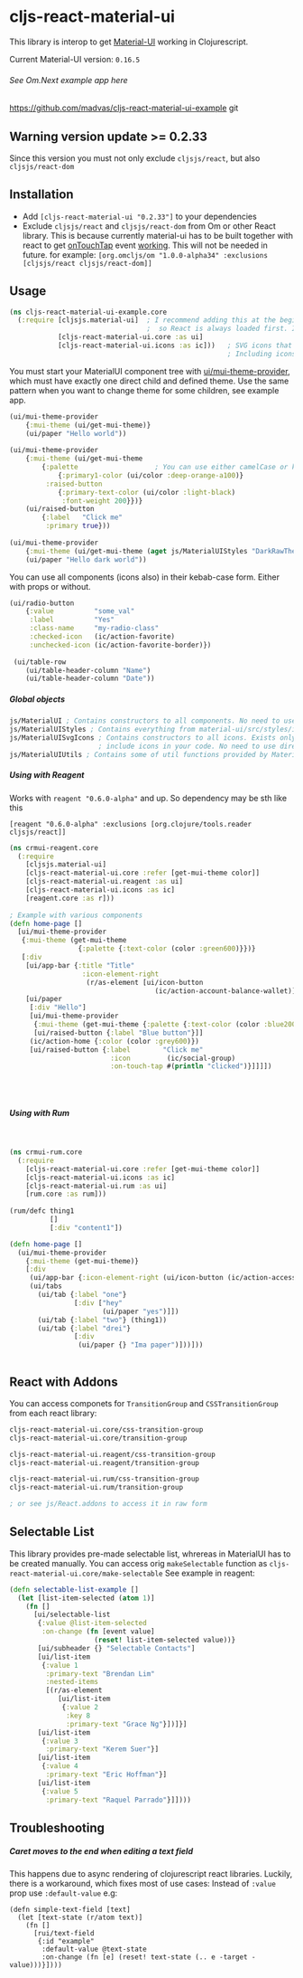 # cljs-react-material-ui

This library is interop to get [Material-UI](http://www.material-ui.com/#/) working in Clojurescript.

Current Material-UI version: `0.16.5`

###### See Om.Next example app here 
https://github.com/madvas/cljs-react-material-ui-example
git
## Warning version update >= 0.2.33
Since this version you must not only exclude `cljsjs/react`, but also `cljsjs/react-dom`  

## Installation
- Add `[cljs-react-material-ui "0.2.33"]` to your dependencies
- Exclude `cljsjs/react` and `cljsjs/react-dom` from Om or other React library.
This is because currently material-ui has to be built together with react to get [onTouchTap](http://www.material-ui.com/#/get-started/installation) event [working](http://stackoverflow.com/questions/29881439/react-tap-events-and-material-ui). This will not be needed in future.
for example: `[org.omcljs/om "1.0.0-alpha34" :exclusions [cljsjs/react cljsjs/react-dom]]`

## Usage

  ```clojure
  (ns cljs-react-material-ui-example.core
    (:require [cljsjs.material-ui]  ; I recommend adding this at the beginning of core file
                                    ;  so React is always loaded first. It's not always needed
              [cljs-react-material-ui.core :as ui]
              [cljs-react-material-ui.icons :as ic]))   ; SVG icons that comes with MaterialUI
                                                        ; Including icons is not required
  ```

You must start your MaterialUI component tree with [ui/mui-theme-provider](http://www.material-ui.com/v0.15.0-beta.2/#/customization/themes), which must have exactly one direct child and defined theme. Use the same pattern when you want to change theme for some children, see example app.
```clojure
(ui/mui-theme-provider
    {:mui-theme (ui/get-mui-theme)}
    (ui/paper "Hello world"))
    
(ui/mui-theme-provider 
    {:mui-theme (ui/get-mui-theme 
        {:palette                   ; You can use either camelCase or kebab-case
            {:primary1-color (ui/color :deep-orange-a100)} 
         :raised-button 
            {:primary-text-color (ui/color :light-black) 
             :font-weight 200}})}
    (ui/raised-button
        {:label   "Click me"
         :primary true}))
         
(ui/mui-theme-provider
    {:mui-theme (ui/get-mui-theme (aget js/MaterialUIStyles "DarkRawTheme"))}
    (ui/paper "Hello dark world"))
```

You can use all components (icons also) in their kebab-case form. Either with props or without.
```clojure
(ui/radio-button
    {:value          "some_val"
     :label          "Yes"
     :class-name     "my-radio-class"
     :checked-icon   (ic/action-favorite)
     :unchecked-icon (ic/action-favorite-border)})
     
 (ui/table-row
    (ui/table-header-column "Name")
    (ui/table-header-column "Date"))
```

##### Global objects
```clojure
js/MaterialUI ; Contains constructors to all components. No need to use directly.
js/MaterialUIStyles ; Contains everything from material-ui/src/styles/index.js
js/MaterialUISvgIcons ; Contains constructors to all icons. Exists only when you
                      ; include icons in your code. No need to use directly.
js/MaterialUIUtils ; Contains some of util functions provided by MaterialUI
```

##### Using with Reagent
Works with `reagent "0.6.0-alpha"` and up. So dependency may be sth like this

`[reagent "0.6.0-alpha" :exclusions [org.clojure/tools.reader cljsjs/react]]`
```clojure
(ns crmui-reagent.core
  (:require
    [cljsjs.material-ui]
    [cljs-react-material-ui.core :refer [get-mui-theme color]]
    [cljs-react-material-ui.reagent :as ui]
    [cljs-react-material-ui.icons :as ic]
    [reagent.core :as r]))
    
; Example with various components
(defn home-page []
  [ui/mui-theme-provider
   {:mui-theme (get-mui-theme
                 {:palette {:text-color (color :green600)}})}
   [:div
    [ui/app-bar {:title "Title"
                  :icon-element-right
                   (r/as-element [ui/icon-button
                                    (ic/action-account-balance-wallet)])}]
    [ui/paper
     [:div "Hello"]
     [ui/mui-theme-provider
      {:mui-theme (get-mui-theme {:palette {:text-color (color :blue200)}})}
      [ui/raised-button {:label "Blue button"}]]
     (ic/action-home {:color (color :grey600)})
     [ui/raised-button {:label        "Click me"
                         :icon         (ic/social-group)
                         :on-touch-tap #(println "clicked")}]]]])
    
```
&nbsp;
##### Using with Rum
&nbsp;
```clojure
(ns crmui-rum.core
  (:require
    [cljs-react-material-ui.core :refer [get-mui-theme color]]
    [cljs-react-material-ui.icons :as ic]
    [cljs-react-material-ui.rum :as ui]
    [rum.core :as rum]))
    
(rum/defc thing1
          []
          [:div "content1"])

(defn home-page []
  (ui/mui-theme-provider
    {:mui-theme (get-mui-theme)}
    [:div
     (ui/app-bar {:icon-element-right (ui/icon-button (ic/action-accessibility))})
     (ui/tabs
       (ui/tab {:label "one"}
                [:div ["hey"
                       (ui/paper "yes")]])
       (ui/tab {:label "two"} (thing1))
       (ui/tab {:label "drei"}
                [:div
                 (ui/paper {} "Ima paper")]))]))
    
```

## React with Addons
You can access componets for `TransitionGroup` and `CSSTransitionGroup` from each react library:
```clojure
cljs-react-material-ui.core/css-transition-group
cljs-react-material-ui.core/transition-group

cljs-react-material-ui.reagent/css-transition-group
cljs-react-material-ui.reagent/transition-group

cljs-react-material-ui.rum/css-transition-group
cljs-react-material-ui.rum/transition-group

; or see js/React.addons to access it in raw form
```

## Selectable List
This library provides pre-made selectable list, whrereas in MaterialUI has to be created manually.
You can access orig `makeSelectable` function as `cljs-react-material-ui.core/make-selectable`
See example in reagent:
```clojure
(defn selectable-list-example []
  (let [list-item-selected (atom 1)]
    (fn []
      [ui/selectable-list
       {:value @list-item-selected
        :on-change (fn [event value]
                     (reset! list-item-selected value))}
       [ui/subheader {} "Selectable Contacts"]
       [ui/list-item
        {:value 1
         :primary-text "Brendan Lim"
         :nested-items
         [(r/as-element
            [ui/list-item
             {:value 2
              :key 8
              :primary-text "Grace Ng"}])]}]
       [ui/list-item
        {:value 3
         :primary-text "Kerem Suer"}]
       [ui/list-item
        {:value 4
         :primary-text "Eric Hoffman"}]
       [ui/list-item
        {:value 5
         :primary-text "Raquel Parrado"}]])))
```


## Troubleshooting
##### Caret moves to the end when editing a text field
This happens due to async rendering of clojurescript react libraries.
Luckily, there is a workaround, which fixes most of use cases: Instead of `:value` prop use `:default-value` e.g:
```
(defn simple-text-field [text]
  (let [text-state (r/atom text)]
    (fn []
      [rui/text-field
       {:id "example"
        :default-value @text-state
        :on-change (fn [e] (reset! text-state (.. e -target -value)))}])))
```